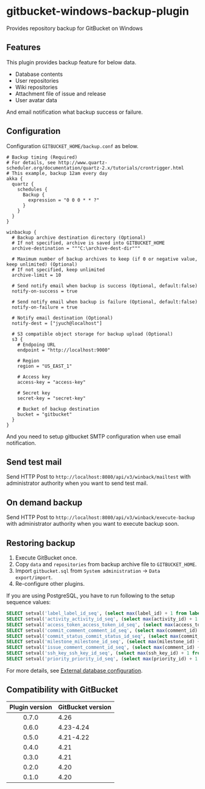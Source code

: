 gitbucket-windows-backup-plugin
===
Provides repository backup for GitBucket on Windows

## Features
This plugin provides backup feature for below data.

- Database contents
- User repositories
- Wiki repositories
- Attachment file of issue and release
- User avatar data 

And email notification what backup success or failure.

## Configuration
Configuration `GITBUCKET_HOME/backup.conf` as below.

```
# Backup timing (Required)
# For details, see http://www.quartz-scheduler.org/documentation/quartz-2.x/tutorials/crontrigger.html
# This example, backup 12am every day
akka {
  quartz {
    schedules {
      Backup {
        expression = "0 0 0 * * ?"
      }
    }
  }
}

winbackup {
  # Backup archive destination directory (Optional)
  # If not specified, archive is saved into GITBUCKET_HOME
  archive-destination = """C:\archive-dest-dir"""

  # Maximum number of backup archives to keep (if 0 or negative value, keep unlimited) (Optional)
  # If not specified, keep unlimited
  archive-limit = 10

  # Send notify email when backup is success (Optional, default:false)
  notify-on-success = true

  # Send notify email when backup is failure (Optional, default:false)
  notify-on-failure = true

  # Notify email destination (Optional)
  notify-dest = ["jyuch@localhost"]

  # S3 compatible object storage for backup upload (Optional)
  s3 {
    # Endpoing URL
    endpoint = "http://localhost:9000"

    # Region
    region = "US_EAST_1"

    # Access key
    access-key = "access-key"

    # Secret key
    secret-key = "secret-key"

    # Bucket of backup destination
    bucket = "gitbucket"
  }
}
```

And you need to setup gitbucket SMTP configuration when use email notification.

## Send test mail

Send HTTP Post to `http://localhost:8080/api/v3/winback/mailtest` with administrator authority when you want to send test mail.

## On demand backup

Send HTTP Post to `http://localhost:8080/api/v3/winback/execute-backup` with administrator authority when you want to execute backup soon.

## Restoring backup

1. Execute GitBucket once.
1. Copy `data` and `repositories` from backup archive file to `GITBUCKET_HOME`.
1. Import `gitbucket.sql` from `System administration` -> `Data export/import`.
1. Re-configure other plugins.

If you are using PostgreSQL, you have to run following to the setup sequence values:

``` sql
SELECT setval('label_label_id_seq', (select max(label_id) + 1 from label));
SELECT setval('activity_activity_id_seq', (select max(activity_id) + 1 from activity));
SELECT setval('access_token_access_token_id_seq', (select max(access_token_id) + 1 from access_token));
SELECT setval('commit_comment_comment_id_seq', (select max(comment_id) + 1 from commit_comment));
SELECT setval('commit_status_commit_status_id_seq', (select max(commit_status_id) + 1 from commit_status));
SELECT setval('milestone_milestone_id_seq', (select max(milestone_id) + 1 from milestone));
SELECT setval('issue_comment_comment_id_seq', (select max(comment_id) + 1 from issue_comment));
SELECT setval('ssh_key_ssh_key_id_seq', (select max(ssh_key_id) + 1 from ssh_key));
SELECT setval('priority_priority_id_seq', (select max(priority_id) + 1 from priority));
```

For more details, see [External database configuration](https://github.com/gitbucket/gitbucket/wiki/External-database-configuration#postgresql).

## Compatibility with GitBucket

|Plugin version|GitBucket version|
|:-:|:-|
|0.7.0|4.26|
|0.6.0|4.23-4.24|
|0.5.0|4.21-4.22|
|0.4.0|4.21|
|0.3.0|4.21|
|0.2.0|4.20|
|0.1.0|4.20|
